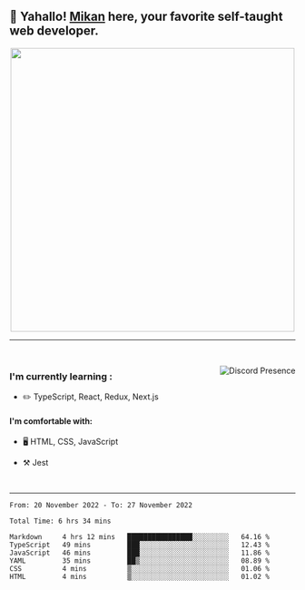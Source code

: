 ## :tangerine: Yahallo! <a href="https://twitter.com/mika__alpha">Mikan</a> here, your favorite self-taught web developer.

<p align='center'>

<img src='https://i.pinimg.com/originals/20/fe/d7/20fed70ead3a2190c2859e024e825cb7.gif'  width='500'>

</p>

---

<br clear='left'/>

<a href="https://discord.com/users/1029464575604699166/" target="_blank" rel="nofollow"> <img src="https://lanyard-profile-readme.vercel.app/api/1029464575604699166?idleMessage=Probably%20doing%20something%20else..." alt="Discord Presence" align="right"></a>

### I'm currently learning :

- :pencil2: TypeScript, React, Redux, Next.js

#### I'm comfortable with:

- 🖥️ HTML, CSS, JavaScript

- :hammer_and_pick: Jest

<br clear='right'/>

---

<!--START_SECTION:waka-->

```text
From: 20 November 2022 - To: 27 November 2022

Total Time: 6 hrs 34 mins

Markdown     4 hrs 12 mins   ████████████████░░░░░░░░░   64.16 %
TypeScript   49 mins         ███░░░░░░░░░░░░░░░░░░░░░░   12.43 %
JavaScript   46 mins         ███░░░░░░░░░░░░░░░░░░░░░░   11.86 %
YAML         35 mins         ██▒░░░░░░░░░░░░░░░░░░░░░░   08.89 %
CSS          4 mins          ▒░░░░░░░░░░░░░░░░░░░░░░░░   01.06 %
HTML         4 mins          ▒░░░░░░░░░░░░░░░░░░░░░░░░   01.02 %
```

<!--END_SECTION:waka-->
